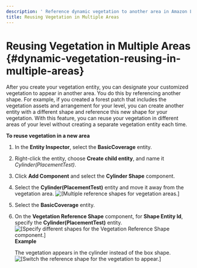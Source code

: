 ```yaml
---
description: ' Reference dynamic vegetation to another area in Amazon Lumberyard. '
title: Reusing Vegetation in Multiple Areas
---
```

# Reusing Vegetation in Multiple Areas {#dynamic-vegetation-reusing-in-multiple-areas}

After you create your vegetation entity, you can designate your customized vegetation to appear in another area\. You do this by referencing another shape\. For example, if you created a forest patch that includes the vegetation assets and arrangement for your level, you can create another entity with a different shape and reference this new shape for your vegetation\. With this feature, you can reuse your vegetation in different areas of your level without creating a separate vegetation entity each time\.

**To reuse vegetation in a new area**

1. In the **Entity Inspector**, select the **BasicCoverage** entity\.

1. Right\-click the entity, choose **Create child entity**, and name it *Cylinder\(PlacementTest\)*\.

1. Click **Add Component** and select the **Cylinder Shape** component\.

1. Select the **Cylinder\(PlacementTest\)** entity and move it away from the vegetation area\.
![\[Multiple reference shapes for vegetation areas.\]](/images/user-guide/vegetation/dynamic/create-new-vegetation-reference-area.png)

1. Select the **BasicCoverage** entity\.

1. On the **Vegetation Reference Shape** component, for **Shape Entity Id**, specify the **Cylinder\(PlacementTest\)** entity\.
![\[Specify different shapes for the Vegetation Reference Shape component.\]](/images/user-guide/vegetation/dynamic/create-new-vegetation-reference-area-1.png)
**Example**

   The vegetation appears in the cylinder instead of the box shape\.
![\[Switch the reference shape for the vegetation to appear.\]](/images/user-guide/vegetation/dynamic/create-new-vegetation-reference-area-2.png)